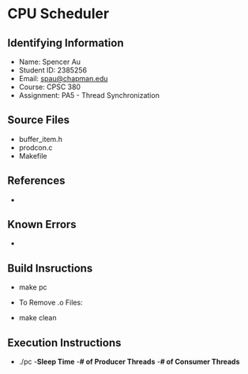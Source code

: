 # CPU Scheduler



## Identifying Information

* Name: Spencer Au
* Student ID: 2385256
* Email: spau@chapman.edu
* Course: CPSC 380
* Assignment: PA5 - Thread Synchronization

## Source Files

* buffer_item.h
* prodcon.c
* Makefile

## References

* 



## Known Errors

*

## Build Insructions

* make pc

* To Remove .o Files: 
* make clean

## Execution Instructions

* ./pc -**Sleep Time**   -**# of Producer Threads**   -**# of Consumer Threads**
